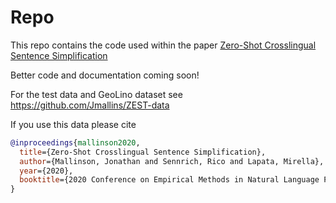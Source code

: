 # Repo

This repo contains the code used within the paper [Zero-Shot Crosslingual Sentence Simplification](http://link.to.come.later)

Better code and documentation coming soon!


For the test data and GeoLino dataset see https://github.com/Jmallins/ZEST-data

If you use this data please cite

```BibTex
@inproceedings{mallinson2020,
  title={Zero-Shot Crosslingual Sentence Simplification},
  author={Mallinson, Jonathan and Sennrich, Rico and Lapata, Mirella},
  year={2020},
  booktitle={2020 Conference on Empirical Methods in Natural Language Processing (EMNLP 2020)}
}
```
